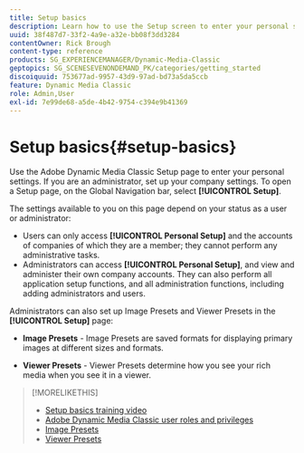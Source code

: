 ```yaml
---
title: Setup basics 
description: Learn how to use the Setup screen to enter your personal settings in Adobe Dynamic Media Classic. If you are an administrator, set up your company settings.
uuid: 38f487d7-33f2-4a9e-a32e-bb08f3dd3284
contentOwner: Rick Brough
content-type: reference
products: SG_EXPERIENCEMANAGER/Dynamic-Media-Classic
geptopics: SG_SCENESEVENONDEMAND_PK/categories/getting_started
discoiquuid: 753677ad-9957-43d9-97ad-bd73a5da5ccb
feature: Dynamic Media Classic
role: Admin,User
exl-id: 7e99de68-a5de-4b42-9754-c394e9b41369
---
```

# Setup basics{#setup-basics}

Use the Adobe Dynamic Media Classic Setup page to enter your personal settings. If you are an administrator, set up your company settings. To open a Setup page, on the Global Navigation bar, select **[!UICONTROL Setup]**.

The settings available to you on this page depend on your status as a user or administrator:

* Users can only access **[!UICONTROL Personal Setup]** and the accounts of companies of which they are a member; they cannot perform any administrative tasks.
* Administrators can access **[!UICONTROL Personal Setup]**, and view and administer their own company accounts. They can also perform all application setup functions, and all administration functions, including adding administrators and users.

Administrators can also set up Image Presets and Viewer Presets in the **[!UICONTROL Setup]** page:

* **Image Presets** - Image Presets are saved formats for displaying primary images at different sizes and formats.

* **Viewer Presets** - Viewer Presets determine how you see your rich media when you see it in a viewer.

>[!MORELIKETHIS]
>
>* [Setup basics training video](https://s7d5.scene7.com/s7viewers/html5/VideoViewer.html?videoserverurl=https://s7d5.scene7.com/is/content/&emailurl=https://s7d5.scene7.com/s7/emailFriend&serverUrl=https://s7d5.scene7.com/is/image/&config=Scene7SharedAssets/Universal_HTML5_Video&contenturl=https://s7d5.scene7.com/skins/&asset=S7tutorials/573_Setup%20Basics_converted%20renamed_Getting%20Started-AVS)
>* [Adobe Dynamic Media Classic user roles and privileges](administration-setup.md#user_administration)
>* [Image Presets](application-setup.md#image_presets)
>* [Viewer Presets](application-setup.md#viewer_presets)
